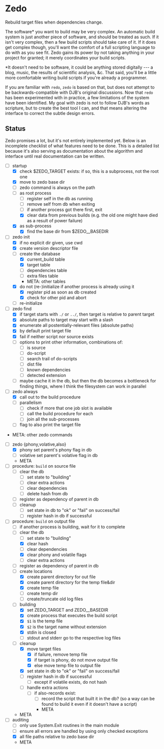 # Zedo

Rebuild target files when dependencies change.

The software* you want to build may be very complex.
An automatic build system is just another piece of software, and should be treated as such.
If it isn't very complex, then a few build scripts should take care of it.
If it does get complex though, you'll want the comfort of a full scripting language to do with as you see fit.
Zedo gains its power by not taking anything in your project for granted; it merely coordinates your build scripts.

\*It doesn't need to be software, it could be anything stored digitally --- a blog, music, the results of scientific analysis, &c. That said, you'll be a little more comfortable writing build scripts if you're already a programmer.

If you are familiar with `redo`, `zedo` is based on that, but does not attempt to be backwards-compatible with DJB's original discussions.
Now that `redo` has been experimented with in practice, a few limitations of the system have been identified.
My goal with zedo is not to follow DJB's words as scripture, but to create the best tool I can, and that means altering the interface to correct the subtle design errors.


## Status

Zedo promises a lot, but it's not entirely implemented yet.
Below is an incomplete checklist of what features need to be done.
This is a detailed list because it's also serving as documentation about the algorithm and interface until real documentation can be written.

- [ ] startup
    - [x] check $ZEDO_TARGET exists: if so, this is a subprocess, not the root one
    - [x] move to zedo base dir
    - [ ] zedo command is always on the path
    - [ ] as root process
        - [ ] register self in the db as running
        - [ ] remove self from db when exiting
        - [ ] if another process got there first, exit
        - [x] clear data from previous builds (e.g. the old one might have died as a result of power failure)
    - [x] as sub-process
        - [x] find the base dir from $ZEDO__BASEDIR
- [ ] zedo init
    - [x] if no explicit dir given, use cwd
    - [x] create version descriptor file
    - [ ] create the database
        - [x] current_build table
        - [x] target table
        - [ ] dependencies table
        - [ ] extra files table
        - META: other tables
    - [x] do not (re-)initialize if another process is already using it
        - [x] register pid as soon as db created
        - [x] check for other pid and abort
    - [ ] re-initialize
- [ ] zedo find
    - [x] if target starts with `./` or `../`, then target is relative to parent target
    - [x] absolute paths to target may start with a slash
    - [x] enumerate all postentially-relevant files (absolute paths)
    - [x] by default print target file
    - [x] fail if neither script nor source exists
    - [ ] options to print other information, combinations of:
        - [ ] is source
        - [ ] do-script
        - [ ] search trail of do-scripts
        - [ ] dist file
        - [ ] known dependencies
        - [ ] detected extension
    - [ ] maybe cache it in the db, but then the db becomes a bottleneck for finding things, where I think the filesystem can work in parallel
- [ ] zedo always
    - [x] call out to the build procedure
    - [ ] parallelism
        - [ ] check if more that one job slot is available
        - [ ] call the build procedure for each
        - [ ] join all the sub-processes
    - [ ] flag to also print the target file
- META: other zedo commands
- [ ] zedo {phony,volative,also}
    - [x] phony set parent's phony flag in db
    - [ ] volative set parent's volative flag in db
    - META
- [ ] procedure: `build` on source file
    - [ ] clear the db
        - [ ] set state to "building"
        - [ ] clear extra actions
        - [ ] clear dependencies
        - [ ] delete hash from db
    - [ ] register as dependency of parent in db
    - [ ] cleanup
        - [ ] set state in db to "ok" or "fail" on success/fail
        - [ ] register hash in db if successful
- [ ] procedure: `build` on output file
    - [ ] if another process is building, wait for it to complete
    - [ ] clear the db
        - [ ] set state to "building"
        - [x] clear hash
        - [ ] clear dependencies
        - [x] clear phony and volatile flags
        - [ ] clear extra actions
    - [ ] register as dependency of parent in db
    - [ ] create locations
        - [x] create parent directory for out file
        - [x] create parent directory for the temp file&dir
        - [x] create temp file
        - [ ] create temp dir
        - [ ] create/truncate old log files
    - [ ] building
        - [x] set ZEDO_TARGET and ZEDO__BASEDIR
        - [x] create process that executes the build script
        - [x] `$1` is the temp file
        - [x] `$2` is the target name without extension
        - [x] stdin is closed
        - [ ] stdout and stderr go to the respective log files
    - [ ] cleanup
        - [x] move target files
            - [x] if failure, remove temp file
            - [x] if target is phony, do not move output file
            - [x] else move temp file to output file
        - [x] set state in db to "ok" or "fail" on success/fail
        - [ ] register hash in db if successful
            - [ ] except if volatile exists, do not hash
        - [ ] handle extra actions
            - [ ] if also-records exist:
                - [ ] record the script that built it in the db? (so a way can be found to build it even if it doesn't have a script)
                - META
    - META
- [ ] auditing
    - [ ] only use System.Exit routines in the main module
    - [ ] ensure all errors are handled by using only checked exceptions
    - [x] all file paths relative to zedo base dir
    - META
